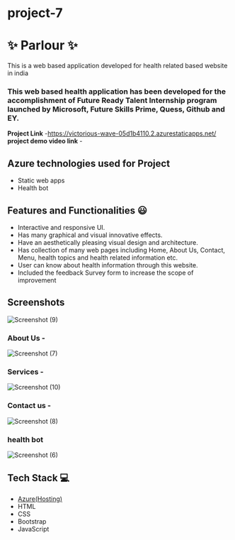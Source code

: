 # project-7
# ✨  Parlour  ✨

This is a web based application developed for health related based website in india

### This web based health application has been developed for the accomplishment of Future Ready Talent Internship program launched by Microsoft, Future Skills Prime, Quess, Github and EY.


**Project Link** -https://victorious-wave-05d1b4110.2.azurestaticapps.net/
**project demo video link** - 

## Azure technologies used for Project

- Static web apps
- Health bot

## Features and Functionalities 😃

- Interactive and responsive UI.
- Has many graphical and visual innovative effects.
- Have an aesthetically pleasing visual design and architecture.
- Has collection of many web pages including Home, About Us, Contact, Menu, health topics and health related information etc.
- User can know about health information through this website.
- Included the feedback Survey form to increase the scope of improvement 

## Screenshots



![Screenshot (9)](https://user-images.githubusercontent.com/112404718/202861521-59e23cf3-02ed-4452-af22-e6ef42c83a30.png)

   

### About Us -


![Screenshot (7)](https://user-images.githubusercontent.com/112404718/202861610-06406236-a682-4ec6-bcae-3041a4ee64ce.png)

### Services -

![Screenshot (10)](https://user-images.githubusercontent.com/112404718/202861728-fb37b94e-84f8-4ea6-b7ca-69fbfb37861a.png)


### Contact us -

![Screenshot (8)](https://user-images.githubusercontent.com/112404718/202861493-8ad877d4-50d0-4882-a365-ab6a4da82d81.png)




### health bot


![Screenshot (6)](https://user-images.githubusercontent.com/112404718/202861477-1dda85b4-09cf-4893-a727-78e368aa8695.png)


## Tech Stack 💻

- [Azure(Hosting)](https://azure.microsoft.com/en-in/features/azure-portal/)
- HTML
- CSS
- Bootstrap
- JavaScript
